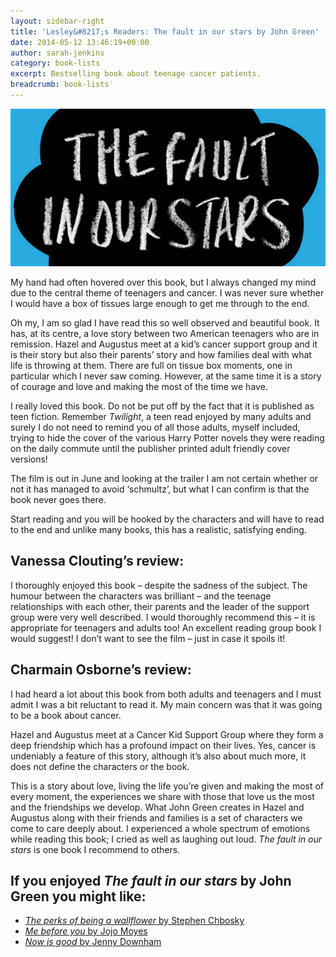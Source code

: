 ```yaml
---
layout: sidebar-right
title: 'Lesley&#8217;s Readers: The fault in our stars by John Green'
date: 2014-05-12 13:46:19+00:00
author: sarah-jenkins
category: book-lists
excerpt: Bestselling book about teenage cancer patients.
breadcrumb: book-lists
---
```

![The fault in our stars by John Green](/images/featured/featured-the-fault-in-our-stars.jpg)

My hand had often hovered over this book, but I always changed my mind due to the central theme of teenagers and cancer. I was never sure whether I would have a box of tissues large enough to get me through to the end.

Oh my, I am so glad I have read this so well observed and beautiful book. It has, at its centre, a love story between two American teenagers who are in remission. Hazel and Augustus meet at a kid&#8217;s cancer support group and it is their story but also their parents&#8217; story and how families deal with what life is throwing at them. There are full on tissue box moments, one in particular which I never saw coming. However, at the same time it is a story of courage and love and making the most of the time we have.

I really loved this book. Do not be put off by the fact that it is published as teen fiction. Remember <cite>Twilight</cite>, a teen read enjoyed by many adults and surely I do not need to remind you of all those adults, myself included, trying to hide the cover of the various Harry Potter novels they were reading on the daily commute until the publisher printed adult friendly cover versions!

The film is out in June and looking at the trailer I am not certain whether or not it has managed to avoid &#8216;schmultz&#8217;, but what I can confirm is that the book never goes there.

Start reading and you will be hooked by the characters and will have to read to the end and unlike many books, this has a realistic, satisfying ending.

## Vanessa Clouting&#8217;s review:

I thoroughly enjoyed this book – despite the sadness of the subject. The humour between the characters was brilliant – and the teenage relationships with each other, their parents and the leader of the support group were very well described. I would thoroughly recommend this – it is appropriate for teenagers and adults too! An excellent reading group book I would suggest! I don’t want to see the film – just in case it spoils it!

## Charmain Osborne&#8217;s review:

I had heard a lot about this book from both adults and teenagers and I must admit I was a bit reluctant to read it. My main concern was that it was going to be a book about cancer.

Hazel and Augustus meet at a Cancer Kid Support Group where they form a deep friendship which has a profound impact on their lives. Yes, cancer is undeniably a feature of this story, although it’s also about much more, it does not define the characters or the book.

This is a story about love, living the life you’re given and making the most of every moment, the experiences we share with those that love us the most and the friendships we develop. What John Green creates in Hazel and Augustus along with their friends and families is a set of characters we come to care deeply about. I experienced a whole spectrum of emotions while reading this book; I cried as well as laughing out loud. <cite>The fault in our stars</cite> is one book I recommend to others.

## If you enjoyed <cite>The fault in our stars</cite> by John Green you might like:

* [<cite>The perks of being a wallflower</cite> by Stephen Chbosky](http://suffolk.spydus.co.uk/cgi-bin/spydus.exe/ENQ/OPAC/BIBENQ/5887986?QRY=CTIBIB%3C%20IRN(704656)&QRYTEXT=The%20perks%20of%20being%20a%20wallflower)
* [<cite>Me before you</cite> by Jojo Moyes](http://suffolk.spydus.co.uk/cgi-bin/spydus.exe/ENQ/OPAC/BIBENQ/5887999?QRY=CTIBIB%3C%20IRN(961372)&QRYTEXT=Me%20before%20you)
* [<cite>Now is good</cite> by Jenny Downham](http://suffolk.spydus.co.uk/cgi-bin/spydus.exe/ENQ/OPAC/BIBENQ/5887819?QRY=CTIBIB%3C%20IRN(1508619)&QRYTEXT=Now%20is%20good)
